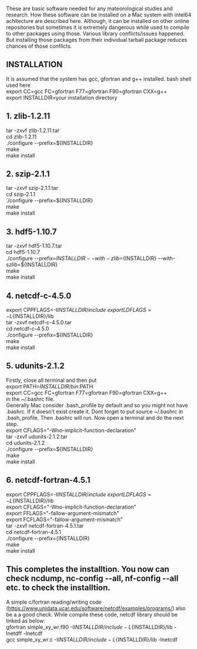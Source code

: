 These are basic software needed for any mateorological studies and research. How these software can be installed on a Mac system with intel64 achitecture are described here. 
Although, it can be installed on other online repositories but sometimes it is extremely dangerous while used to compile to other packages using those. Various library 
conflicts/issues happened. But installing those packages from their individual tarball package reduces chances of those conflicts.
## INSTALLATION ##
It is assumed that the system has gcc, gfortran and g++ installed. bash shell used here\
export CC=gcc FC=gfortran F77=gfortran F90=gfortran CXX=g++\
export INSTALLDIR=your installation directory
## 1. zlib-1.2.11
   tar -zxvf zlib-1.2.11.tar\
   cd zlib-1.2.11\
   ./configure --prefix=${INSTALLDIR}\
   make\
   make install
## 2. szip-2.1.1
   tar -zxvf szip-2.1.1.tar\
   cd szip-2.1.1\
   ./configure --prefix=${INSTALLDIR}\
   make\
   make install
## 3. hdf5-1.10.7
   tar -zxvf hdf5-1.10.7.tar\
   cd hdf5-1.10.7\
   ./configure --prefix=${INSTALLDIR} --with-zlib=${INSTALLDIR} --with-szlib=${INSTALLDIR}\
   make\
   make install
## 4. netcdf-c-4.5.0
   export CPPFLAGS=-I${INSTALLDIR}/include\
   export LDFLAGS=-L${INSTALLDIR}/lib\
   tar -zxvf netcdf-c-4.5.0.tar\
   cd netcdf-c-4.5.0\
   ./configure --prefix=${INSTALLDIR}\
   make\
   make install
## 5. udunits-2.1.2
Firstly, close all terminal and then put\
export PATH=${INSTALLDIR}/bin:$PATH\
export CC=gcc FC=gfortran F77=gfortran F90=gfortran CXX=g++\
in the ~/.bashrc file.\
Generally Mac consider .bash_profile by default and so you might not have .bashrc. If it doesn't exist create it. Dont forget to put source ~/.bashrc in .bash_profile. Then .bashrc will run. Now open a terminal and do the next step.\
   export CFLAGS="-Wno-implicit-function-declaration"\
   tar -zxvf udunits-2.1.2.tar\
   cd udunits-2.1.2\
   ./configure --prefix=${INSTALLDIR}\
   make\
   make install
## 6. netcdf-fortran-4.5.1
   export CPPFLAGS=-I${INSTALLDIR}/include\
   export LDFLAGS=-L${INSTALLDIR}/lib\
   export CFLAGS="-Wno-implicit-function-declaration"\
   export FFLAGS="-fallow-argument-mismatch"\
   export FCFLAGS="-fallow-argument-mismatch"\
   tar -zxvf netcdf-fortran-4.5.1.tar\
   cd netcdf-fortran-4.5.1\
   ./configure --prefix={INSTALLDIR}\
   make\
   make install
## This completes the installtion. You now can check ncdump, nc-config --all, nf-config --all etc. to check the installtion. ##
A simple c/fortran reading/writing code (https://www.unidata.ucar.edu/software/netcdf/examples/programs/) also be a a good check. While compile these code, netcdf library should be linked as below:\
gfortran simple_xy_wr.f90 -I${INSTALLDIR}/include -L${INSTALLDIR}/lib -lnetdff -lnetcdf\
gcc simple_xy_wr.c -I${INSTALLDIR}/include -L${INSTALLDIR}/lib -lnetcdf
